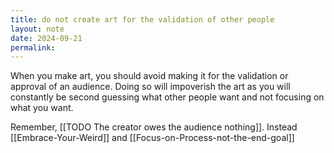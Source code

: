 ```yaml
---
title: do not create art for the validation of other people
layout: note
date: 2024-09-21
permalink:
---
```


When you make art, you should avoid making it for the validation or approval of an audience. Doing so will impoverish the art as you will constantly be second guessing what other people want and not focusing on what you want.

Remember,  [[TODO The creator owes the audience nothing]]. Instead [[Embrace-Your-Weird]] and [[Focus-on-Process-not-the-end-goal]]

